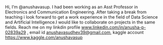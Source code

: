Hi, I’m @anushavasup.
I had been working as an Asst Professor in Electronics and Communication Engineering. After taking a break from teaching i look forward to get a work experience in the field of Data Science and Artificial Intelligence.I would like to collaborate on projects in the same fields.
Reach me on my 
linkdin profile www.linkedin.com/in/anusha-p-02839a29 ,
email id anushavasudhev39@gmail.com,
kaggle account https://www.kaggle.com/anushavasup


<!---
anushavasup/anushavasup is a ✨ special ✨ repository because its `README.md` (this file) appears on your GitHub profile.
You can click the Preview link to take a look at your changes.
--->
